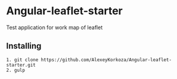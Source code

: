 # Angular-leaflet-starter
Test application for work map of leaflet
## Installing

```
1. git clone https://github.com/AlexeyKorkoza/Angular-leaflet-starter.git
2. gulp
```
